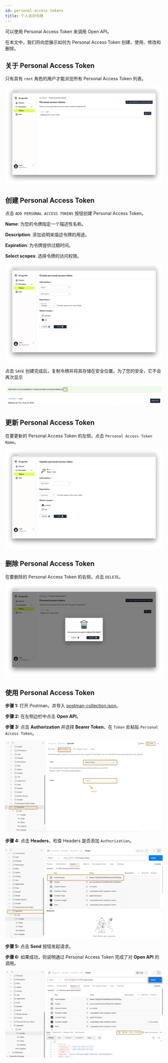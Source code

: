 ```yaml
---
id: personal-access-tokens
title: 个人访问令牌
---
```


可以使用 Personal Access Token 来调用 Open API。

在本文中，我们将向您展示如何为 Personal Access Token 创建、使用、修改和删除。

## 关于 Personal Access Token

只有具有 `root` 角色的用户才能浏览所有 Personal Access Token 列表。

![tokens](../resource/advanced-guides/personal-access-tokens/tokens.png)

## 创建 Personal Access Token

点击 `ADD PERSONAL ACCESS TOKENS` 按钮创建 Personal Access Token。

**Name**: 为您的令牌指定一个描述性名称。

**Description**: 添加说明来描述令牌的用途。

**Expiration**: 为令牌提供过期时间。

**Select scopes**: 选择令牌的访问权限。

![create-token](../resource/advanced-guides/personal-access-tokens/create-token.png)

点击 `SAVE` 创建完成后，复制令牌并将其存储在安全位置。为了您的安全，它不会再次显示

![copy-token](../resource/advanced-guides/personal-access-tokens/copy-token.png)

## 更新 Personal Access Token

在要更新的 Personal Access Token 的左侧，点击 `Personal Access Token Name`。

![update-token](../resource/advanced-guides/personal-access-tokens/update-token.png)

## 删除 Personal Access Token

在要删除的 Personal Access Token 的右侧，点击 `DELETE`。

![delete-token](../resource/advanced-guides/personal-access-tokens/delete-token.png)

## 使用 Personal Access Token

**步骤 1:** 打开 Postman，并导入 [postman-collection.json](https://github.com/gaius-qi/dragonfly-docs/blob/main/manager/postman/Dragonfly.postman_collection.json)。

**步骤 2:** 在左侧边栏中点击 **Open API**。

**步骤 3:** 点击 **Authorization** 并选择 **Bearer Token**，在 `Token` 处粘贴 `Personal Access Token`。

![add-token-to-open-api](../resource/advanced-guides/personal-access-tokens/add-token-to-open-api.png)

**步骤 4:** 点击 **Headers**，检查 Headers 是否添加 `Authorization`。

![verify-headers](../resource/advanced-guides/personal-access-tokens/verify-headers.png)

**步骤 5:** 点击 **Send** 按钮发起请求。

**步骤 6:** 如果成功，则说明通过 Personal Access Token 完成了对 **Open API** 的调用。

![verify-open-api](../resource/advanced-guides/personal-access-tokens/verify-request.png)

